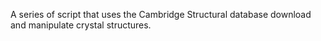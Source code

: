 A series of script that uses the Cambridge Structural database download and manipulate crystal structures. 
